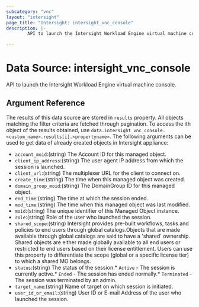 ```yaml
---
subcategory: "vnc"
layout: "intersight"
page_title: "Intersight: intersight_vnc_console"
description: |-
        API to launch the Intersight Workload Engine virtual machine console.

---
```


# Data Source: intersight_vnc_console
API to launch the Intersight Workload Engine virtual machine console.
## Argument Reference
The results of this data source are stored in `results` property.
All objects matching the filter criteria are fetched through pagination.
To access the ith object of the results obtained, use `data.intersight_vnc_console.<custom_name>.results[i].<propertyname>`.
The following arguments can be used to get data of already created objects in Intersight appliance:
* `account_moid`:(string) The Account ID for this managed object. 
* `client_ip_address`:(string) The user agent IP address from which the session is launched. 
* `client_url`:(string) The multiplexer URL for the client to connect on. 
* `create_time`:(string) The time when this managed object was created. 
* `domain_group_moid`:(string) The DomainGroup ID for this managed object. 
* `end_time`:(string) The time at which the session ended. 
* `mod_time`:(string) The time when this managed object was last modified. 
* `moid`:(string) The unique identifier of this Managed Object instance. 
* `role`:(string) Role of the user who launched the session. 
* `shared_scope`:(string) Intersight provides pre-built workflows, tasks and policies to end users through global catalogs.Objects that are made available through global catalogs are said to have a 'shared' ownership. Shared objects are either made globally available to all end users or restricted to end users based on their license entitlement. Users can use this property to differentiate the scope (global or a specific license tier) to which a shared MO belongs. 
* `status`:(string) The status of the session.* `Active` - The session is currently active.* `Ended` - The session has ended normally.* `Terminated` - The session was terminated by an admin. 
* `target_name`:(string) Name of target on which session is initiated. 
* `user_id_or_email`:(string) User ID or E-mail Address of the user who launched the session. 
 
